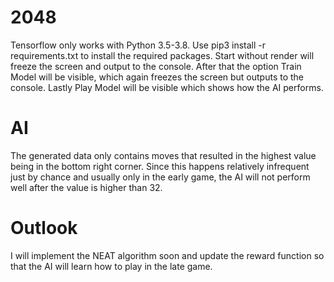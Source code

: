 # 2048
Tensorflow only works with Python 3.5-3.8. Use pip3 install -r requirements.txt to install the required packages.
Start without render will freeze the screen and output to the console. After that the option Train Model will be visible, which again freezes the screen but outputs to the console. Lastly Play Model will be visible which shows how the AI performs.

# AI
The generated data only contains moves that resulted in the highest value being in the bottom right corner. Since this happens relatively infrequent just by chance and usually only in the early game, the AI will not perform well after the value is higher than 32.

# Outlook
I will implement the NEAT algorithm soon and update the reward function so that the AI will learn how to play in the late game.
